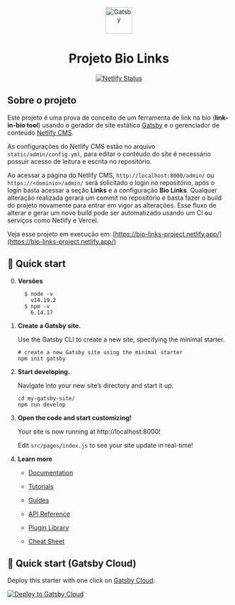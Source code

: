 <p align="center">
  <a href="https://www.gatsbyjs.com/?utm_source=starter&utm_medium=readme&utm_campaign=minimal-starter">
    <img alt="Gatsby" src="https://www.gatsbyjs.com/Gatsby-Monogram.svg" width="60" />
  </a>
</p>
<h1 align="center">
  Projeto Bio Links
</h1>
<p align="center">
  <a href="https://app.netlify.com/sites/bio-links-project/deploys">
    <img alt="Netlify Status" src="https://api.netlify.com/api/v1/badges/be11415e-bfe3-4eb3-a91e-c4f4e2c99126/deploy-status" />
  </a>
</p>

## Sobre o projeto

Este projeto é uma prova de conceito de um ferramenta de link na bio (**link-in-bio tool**) usando o gerador de site estático [Gatsby](https://www.gatsbyjs.com/) e o gerenciador de conteúdo [Netlify CMS](https://www.netlifycms.org/).

As configurações do Netlify CMS estão no arquivo `static/admin/config.yml`, para editar o contéudo do site é necessário possuir acesso de leitura e escrita no repositório.

Ao acessar a página do Netlify CMS, `http://localhost:8000/admin/` ou `https://<dominio>/admin/` será solicitado o login no repositório, após o login basta acessar a seção **Links** e a configuração **Bio Links**. Qualquer alteração realizada gerará um commit no repositório e basta fazer o build do projeto novamente para entrar em vigor as alterações. Esse fluxo de alterar e gerar um novo build pode ser automatizado usando um CI ou serviços como Netlify e Vercel.

Veja esse projeto em execução em: [https://bio-links-project.netlify.app/](https://bio-links-project.netlify.app/)

## 🚀 Quick start

0. **Versões**

   ```console
     $ node -v
       v14.19.2
     $ npm -v
       6.14.17
   ```

1. **Create a Gatsby site.**

   Use the Gatsby CLI to create a new site, specifying the minimal starter.

   ```shell
   # create a new Gatsby site using the minimal starter
   npm init gatsby
   ```

2. **Start developing.**

   Navigate into your new site’s directory and start it up.

   ```shell
   cd my-gatsby-site/
   npm run develop
   ```

3. **Open the code and start customizing!**

   Your site is now running at http://localhost:8000!

   Edit `src/pages/index.js` to see your site update in real-time!

4. **Learn more**

   - [Documentation](https://www.gatsbyjs.com/docs/?utm_source=starter&utm_medium=readme&utm_campaign=minimal-starter)

   - [Tutorials](https://www.gatsbyjs.com/tutorial/?utm_source=starter&utm_medium=readme&utm_campaign=minimal-starter)

   - [Guides](https://www.gatsbyjs.com/tutorial/?utm_source=starter&utm_medium=readme&utm_campaign=minimal-starter)

   - [API Reference](https://www.gatsbyjs.com/docs/api-reference/?utm_source=starter&utm_medium=readme&utm_campaign=minimal-starter)

   - [Plugin Library](https://www.gatsbyjs.com/plugins?utm_source=starter&utm_medium=readme&utm_campaign=minimal-starter)

   - [Cheat Sheet](https://www.gatsbyjs.com/docs/cheat-sheet/?utm_source=starter&utm_medium=readme&utm_campaign=minimal-starter)

## 🚀 Quick start (Gatsby Cloud)

Deploy this starter with one click on [Gatsby Cloud](https://www.gatsbyjs.com/cloud/):

[<img src="https://www.gatsbyjs.com/deploynow.svg" alt="Deploy to Gatsby Cloud">](https://www.gatsbyjs.com/dashboard/deploynow?url=https://github.com/gatsbyjs/gatsby-starter-minimal)
